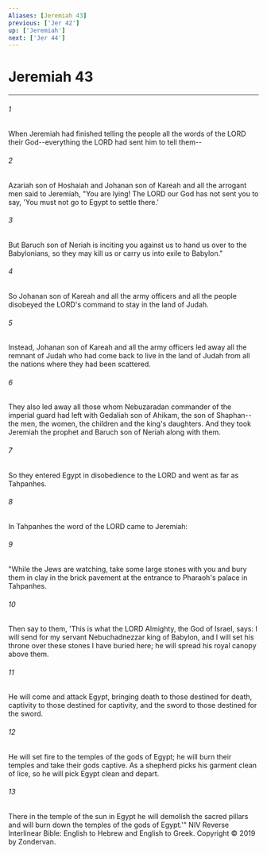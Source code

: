 ```yaml
---
Aliases: [Jeremiah 43]
previous: ['Jer 42']
up: ['Jeremiah']
next: ['Jer 44']
---
```

# Jeremiah 43

***


###### 1 
When Jeremiah had finished telling the people all the words of the LORD their God--everything the LORD had sent him to tell them-- 

###### 2 
Azariah son of Hoshaiah and Johanan son of Kareah and all the arrogant men said to Jeremiah, "You are lying! The LORD our God has not sent you to say, 'You must not go to Egypt to settle there.' 

###### 3 
But Baruch son of Neriah is inciting you against us to hand us over to the Babylonians, so they may kill us or carry us into exile to Babylon." 

###### 4 
So Johanan son of Kareah and all the army officers and all the people disobeyed the LORD's command to stay in the land of Judah. 

###### 5 
Instead, Johanan son of Kareah and all the army officers led away all the remnant of Judah who had come back to live in the land of Judah from all the nations where they had been scattered. 

###### 6 
They also led away all those whom Nebuzaradan commander of the imperial guard had left with Gedaliah son of Ahikam, the son of Shaphan--the men, the women, the children and the king's daughters. And they took Jeremiah the prophet and Baruch son of Neriah along with them. 

###### 7 
So they entered Egypt in disobedience to the LORD and went as far as Tahpanhes. 

###### 8 
In Tahpanhes the word of the LORD came to Jeremiah: 

###### 9 
"While the Jews are watching, take some large stones with you and bury them in clay in the brick pavement at the entrance to Pharaoh's palace in Tahpanhes. 

###### 10 
Then say to them, 'This is what the LORD Almighty, the God of Israel, says: I will send for my servant Nebuchadnezzar king of Babylon, and I will set his throne over these stones I have buried here; he will spread his royal canopy above them. 

###### 11 
He will come and attack Egypt, bringing death to those destined for death, captivity to those destined for captivity, and the sword to those destined for the sword. 

###### 12 
He will set fire to the temples of the gods of Egypt; he will burn their temples and take their gods captive. As a shepherd picks his garment clean of lice, so he will pick Egypt clean and depart. 

###### 13 
There in the temple of the sun in Egypt he will demolish the sacred pillars and will burn down the temples of the gods of Egypt.'" NIV Reverse Interlinear Bible: English to Hebrew and English to Greek. Copyright © 2019 by Zondervan.
